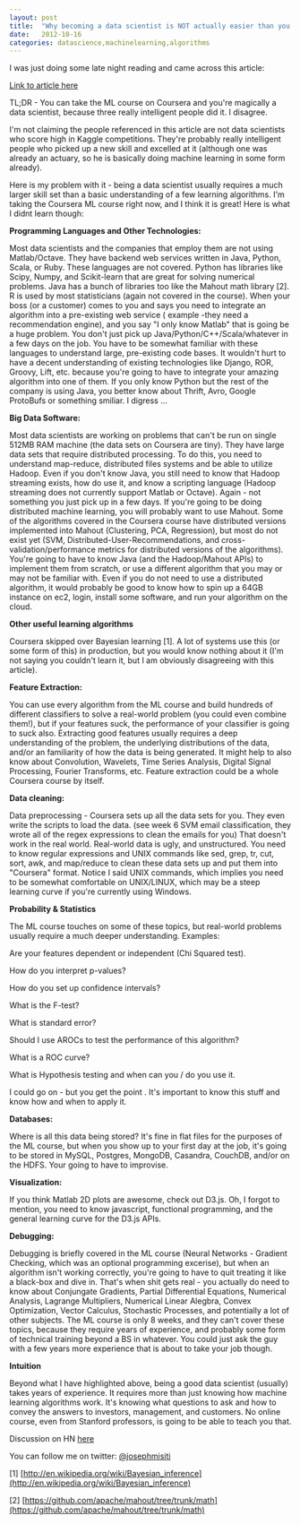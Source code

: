 ```yaml
---
layout: post
title:  "Why becoming a data scientist is NOT actually easier than you think"
date:   2012-10-16
categories: datascience,machinelearning,algorithms
---
```


I was just doing some late night reading and came across this article:

[Link to article here](http://gigaom.com/data/why-becoming-a-data-scientist-might-be-easier-than-you-think/	)


TL;DR - You can take the ML course on Coursera and you're magically a data scientist, because three really intelligent people did it. I disagree.

I'm not claiming the people referenced in this article are not data scientists who score high in Kaggle competitions. They're probably really intelligent people who picked up a new skill and excelled at it (although one was already an actuary, so he is basically doing machine learning in some form already).

Here is my problem with it - being a data scientist usually requires a much larger skill set than a basic understanding of a few learning algorithms. I'm taking the Coursera ML course right now, and I think it is great! Here is what I didnt learn though:

**Programming Languages and Other Technologies:**

Most data scientists and the companies that employ them are not using Matlab/Octave. They have backend web services written in Java, Python, Scala, or Ruby. These languages are not covered. Python has libraries like Scipy, Numpy, and Scikit-learn that are great for solving numerical problems. Java has a bunch of libraries too like the Mahout math library [2]. R is used by most statisticians (again not covered in the course). When your boss (or a customer) comes to you and says you need to integrate an algorithm into a pre-existing web service ( example -they need a recommendation engine), and you say "I only know Matlab" that is going be a huge problem. You don't just pick up Java/Python/C++/Scala/whatever in a few days on the job. You have to be somewhat familiar with these languages to understand large, pre-existing code bases. It wouldn't hurt to have a decent understanding of existing technologies like Django, ROR, Groovy, Lift, etc. because you're going to have to integrate your amazing algorithm into one of them. If you only know Python but the rest of the company is using Java, you better know about Thrift, Avro, Google ProtoBufs or something smiliar. I digress ...

**Big Data Software:**

Most data scientists are working on problems that can't be run on single 512MB RAM machine (the data sets on Coursera are tiny). They have large data sets that require distributed processing. To do this, you need to understand map-reduce, distributed files systems and be able to utilize Hadoop. Even if you don't know Java, you still need to know that Hadoop streaming exists, how do use it, and know a scripting language (Hadoop streaming does not currently support Matlab or Octave). Again - not something you just pick up in a few days. If you're going to be doing distributed machine learning, you will probably want to use Mahout. Some of the algorithms covered in the Coursera course have distributed versions implemented into Mahout (Clustering, PCA, Regression), but most do not exist yet (SVM, Distributed-User-Recommendations, and cross-validation/performance metrics for distributed versions of the algorithms). You're going to have to know Java (and the Hadoop/Mahout APIs) to implement them from scratch, or use a different algorithm that you may or may not be familiar with. Even if you do not need to use a distributed algorithm, it would probably be good to know how to spin up a 64GB instance on ec2, login, install some software, and run your algorithm on the cloud.

**Other useful learning algorithms**

Coursera skipped over Bayesian learning [1]. A lot of systems use this (or some form of this) in production, but you would know nothing about it (I'm not saying you couldn't learn it, but I am obviously disagreeing with this article).

**Feature Extraction:**

You can use every algorithm from the ML course and build hundreds of different classifiers to solve a real-world problem (you could even combine them!), but if your features suck, the performance of your classifier is going to suck also. Extracting good features usually requires a deep understanding of the problem, the underlying distributions of the data, and/or an familiarity of how the data is being generated. It might help to also know about Convolution, Wavelets, Time Series Analysis, Digital Signal Processing, Fourier Transforms, etc. Feature extraction could be a whole Coursera course by itself.

**Data cleaning:**

Data preprocessing - Coursera sets up all the data sets for you. They even write the scripts to load the data. (see week 6 SVM email classification, they wrote all of the regex expressions to clean the emails for you) That doesn't work in the real world. Real-world data is ugly, and unstructured. You need to know regular expressions and UNIX commands like sed, grep, tr, cut, sort, awk, and map/reduce to clean these data sets up and put them into "Coursera" format. Notice I said UNIX commands, which implies you need to be somewhat comfortable on UNIX/LINUX, which may be a steep learning curve if you're currently using Windows.

**Probability & Statistics**

The ML course touches on some of these topics, but real-world problems usually require a much deeper understanding. Examples:

Are your features dependent or independent (Chi Squared test).

How do you interpret p-values?

How do you set up confidence intervals?

What is the F-test?

What is standard error?

Should I use AROCs to test the performance of this algorithm?

What is a ROC curve?

What is Hypothesis testing and when can you / do you use it.

I could go on - but you get the point . It's important to know this stuff and know how and when to apply it.

**Databases:**

Where is all this data being stored? It's fine in flat files for the purposes of the ML course, but when you show up to your first day at the job, it's going to be stored in MySQL, Postgres, MongoDB, Casandra, CouchDB, and/or on the HDFS. Your going to have to improvise.

**Visualization:**

If you think Matlab 2D plots are awesome, check out D3.js. Oh, I forgot to mention, you need to know javascript, functional programming, and the general learning curve for the D3.js APIs.

**Debugging:**

Debugging is briefly covered in the ML course (Neural Networks - Gradient Checking, which was an optional programming excerise), but when an algorithm isn't working correctly, you're going to have to quit treating it like a black-box and dive in. That's when shit gets real - you actually do need to know about Conjungate Gradients, Partial Differential Equations, Numerical Analysis, Lagrange Multipliers, Numerical Linear Alegbra, Convex Optimization, Vector Calculus, Stochastic Processes, and potentially a lot of other subjects. The ML course is only 8 weeks, and they can't cover these topics, because they require years of experience, and probably some form of technical training beyond a BS in whatever. You could just ask the guy with a few years more experience that is about to take your job though.

**Intuition**

Beyond what I have highlighted above, being a good data scientist (usually) takes years of experience. It requires more than just knowing how machine learning algorithms work. It's knowing what questions to ask and how to convey the answers to investors, management, and customers. No online course, even from Stanford professors, is going to be able to teach you that.

Discussion on HN [here](https://news.ycombinator.com/item?id=4658391)

You can follow me on twitter: [@josephmisiti](https://twitter.com/josephmisiti)

[1] [http://en.wikipedia.org/wiki/Bayesian_inference](http://en.wikipedia.org/wiki/Bayesian_inference)

[2] [https://github.com/apache/mahout/tree/trunk/math](https://github.com/apache/mahout/tree/trunk/math)

